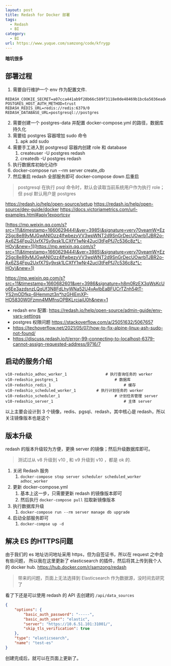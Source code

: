 ```yaml
---
layout: post
title: Redash for Docker 部署
tags:
  - Redash
  - BI
category:
  - BI
url: https://www.yuque.com/samzong/code/kfrygp
---
```


**暗坑很多**





## 部署过程

1. 需要自行维护一个 env 作为配置文件.

<!---->

    REDASH_COOKIE_SECRET=a07cca441ab9f28b66c589f3118e0de48469b1bc6a5036eade7badbed305d96e
    POSTGRES_HOST_AUTH_METHOD=trust
    REDASH_REDIS_URL=redis://redis:6379/0
    REDASH_DATABASE_URL=postgresql://postgres

2. 需要创建一个 postgres-data 并配置 docker-compose.yml 的路径，数据库持久化
3. 需要给 postgres 容器增加 sudo 命令
   1. apk add sudo
4. 需要手工进入到 postgresql 容器内创建 role 和 database
   1. createuser -U postgres redash
   2. createdb -U postgres redash
5. 执行数据库初始化动作
6. docker-compose run --rm server create\_db
7. 然后重启 redash 全部服务即可 docker-compose down 后重启

> postgresql 在执行 psql 命令时，默认会读取当前系统用户作为执行 role；但 psql 默认用户是 postgres

<https://redash.io/help/open-source/setup>
<https://redash.io/help/open-source/dev-guide/docker>
<https://docs.victoriametrics.com/url-examples.html#apiv1exportcsv>

[https://mp.weixin.qq.com/s?src=11\&timestamp=1660629444\&ver=3985\&signature=verv70veamW*Ez2Sgc8e89yMJGwANIOzz4lfwbezyVV3wpWNT2d9SnGrDecUOwrbTJBR2o-Ax6ZS4Fpu2UxfX7Sy9xsk1LCXfY1wNr42ucl3tFePfJ7c536c8z*L-HOy\&new=1](https://mp.weixin.qq.com/s?src=11\&timestamp=1660629444\&ver=3985\&signature=verv70veamW*Ez2Sgc8e89yMJGwANIOzz4lfwbezyVV3wpWNT2d9SnGrDecUOwrbTJBR2o-Ax6ZS4Fpu2UxfX7Sy9xsk1LCXfY1wNr42ucl3tFePfJ7c536c8z*L-HOy\&new=1)

<https://mp.weixin.qq.com/s?src=11&timestamp=1660682601&ver=3986&signature=h8m0RzEX3qWsKcUo6Ee3azdsnzLQqUf3N8FdLhyWNa52U4vAvlbEaBFUCrTZnh54tT-YS2mODfkp-6Hemmzt3n*hzGHlEmXP-HO5830W0Fzmn4MMfnsOPBKLrcjaiU0h&new=1>

- redash env 配置: <https://redash.io/help/open-source/admin-guide/env-vars-settings>
- postgres 权限问题 <https://stackoverflow.com/a/25051632/5067657>
- <https://techoverflow.net/2021/05/07/how-to-fix-alpine-linux-ash-sudo-not-found/>
- <https://discuss.redash.io/t/error-99-connecting-to-localhost-6379-cannot-assign-requested-address/9716/7>





## 启动的服务介绍

    v10-redashio_adhoc_worker_1					# 执行查询任务的 worker
    v10-redashio_postgres_1							# 数据库
    v10-redashio_redis_1								# 缓存
    v10-redashio_scheduled_worker_1			# 执行计划任务的 worker
    v10-redashio_scheduler_1						# 计划任务管理 server
    v10-redashio_server_1								# 主体 server

以上主要会设计到 3 个镜像，redis、pgsql、redash，其中核心是 redash，所以关注镜像版本也是这个 

## 版本升级

redash 的版本升级较为方便，更换 server 的镜像；然后升级数据库即可。

> 测试过从 v8 升级到 v10 , 和 v9 升级到 v10 ，都是 ok 的.

1. 关闭 Redash 服务
   1. `docker-compose stop server scheduler scheduled_worker adhoc_worker`
2. 更新 docker-compose.yml
   1. 基本上这一步，只需要更新 redash 的镜像版本即可
   2. 然后执行 `docker-compose pull` 拉取新镜像版本
3. 执行数据库升级
   1. `docker-compose run --rm server manage db upgrade`
4. 启动全部服务即可
   1. `docker-compse up -d` 

## 解决 ES 的HTTPS问题

由于我们的 es 地址访问地址采用 https，但为自签证书，所以在 request 之中会有些问题， 所以我在这里更新了 elasticsearch 的插件，然后将其上传到我个人的 docker hub.
<https://hub.docker.com/r/samzong/redash>

> 带来的问题，页面上无法选择到 Elasticsearch 作为数据源，没时间去研究了

看了下还是可以使用 redash 的 API 去创建的 `/api/data_sources`

```json
{
    "options": {
        "basic_auth_password": "-----",
        "basic_auth_user": "elastic",
        "server": "https://10.6.51.101:31001/",
        "skip_tls_verification": true
    },
    "type": "elasticsearch",
    "name": "test-es"
}
```

创建完成后，就可以在页面上更新了。
